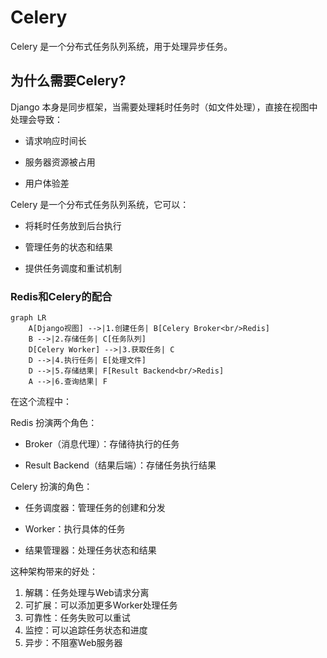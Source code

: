 # Celery

Celery 是一个分布式任务队列系统，用于处理异步任务。

## 为什么需要Celery?

Django 本身是同步框架，当需要处理耗时任务时（如文件处理），直接在视图中处理会导致：

- 请求响应时间长

- 服务器资源被占用

- 用户体验差

Celery 是一个分布式任务队列系统，它可以：

- 将耗时任务放到后台执行

- 管理任务的状态和结果

- 提供任务调度和重试机制

### Redis和Celery的配合

```
graph LR
    A[Django视图] -->|1.创建任务| B[Celery Broker<br/>Redis]
    B -->|2.存储任务| C[任务队列]
    D[Celery Worker] -->|3.获取任务| C
    D -->|4.执行任务| E[处理文件]
    D -->|5.存储结果| F[Result Backend<br/>Redis]
    A -->|6.查询结果| F
```

在这个流程中：

Redis 扮演两个角色：

- Broker（消息代理）：存储待执行的任务

- Result Backend（结果后端）：存储任务执行结果

Celery 扮演的角色：

- 任务调度器：管理任务的创建和分发

- Worker：执行具体的任务

- 结果管理器：处理任务状态和结果

这种架构带来的好处：

1. 解耦：任务处理与Web请求分离
2. 可扩展：可以添加更多Worker处理任务
3. 可靠性：任务失败可以重试
4. 监控：可以追踪任务状态和进度
5. 异步：不阻塞Web服务器

